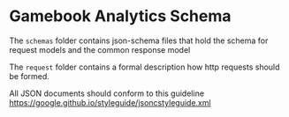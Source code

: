 # Gamebook Analytics Schema

The `schemas` folder contains json-schema files
that hold the schema for request models and the
common response model

The `request` folder contains a formal
description how http requests should be formed.

All JSON documents should conform to this guideline
https://google.github.io/styleguide/jsoncstyleguide.xml
